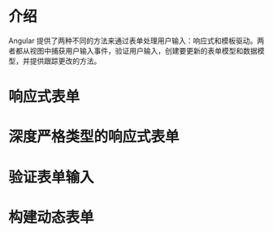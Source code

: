# 介绍
Angular 提供了两种不同的方法来通过表单处理用户输入：响应式和模板驱动。两者都从视图中捕获用户输入事件，验证用户输入，创建要更新的表单模型和数据模型，并提供跟踪更改的方法。

# 响应式表单

# 深度严格类型的响应式表单

# 验证表单输入

# 构建动态表单